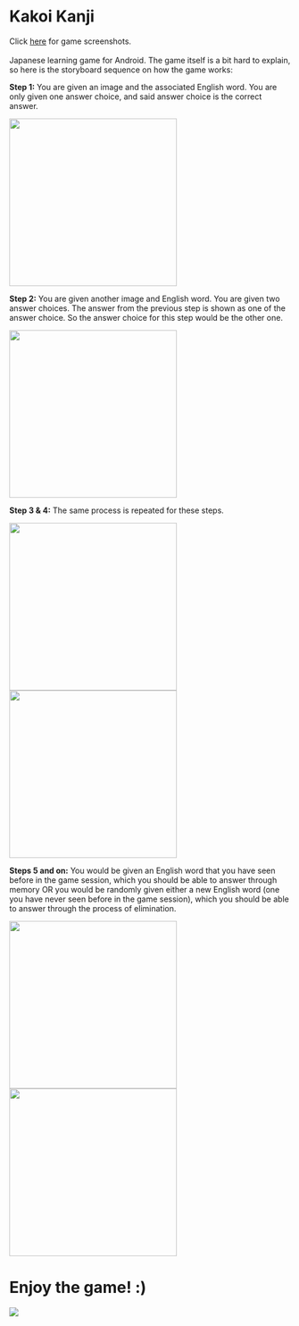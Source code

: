 # Kakoi Kanji
Click <a href="https://github.com/ihimawan/KakoiKanji/tree/master/Screenshots">here</a> for game screenshots.
<br><br>
Japanese learning game for Android. The game itself is a bit hard to explain, so here is the storyboard sequence on how the game works:

<p><b>Step 1:</b> You are given an image and the associated English word. You are only given one answer choice, and said answer choice is the correct answer.</p> 
<img src="Screenshots/step1.jpg" width=300>
<p><b>Step 2:</b> You are given another image and English word. You are given two answer choices. The answer from the previous step is shown as one of the answer choice. So the answer choice for this step would be the other one. </p> 
<img src="Screenshots/step2.jpg" width=300>
<p><b>Step 3 & 4:</b> The same process is repeated for these steps.</p> 
<img src="Screenshots/step3.jpg" width=300>
<img src="Screenshots/step4.jpg" width=300>

<p><b>Steps 5 and on:</b> You would be given an English word that you have seen before in the game session, which you should be able to answer through memory OR you would be randomly given either a new English word (one you have never seen before in the game session), which you should be able to answer through the process of elimination.  </p> 
<img src="Screenshots/step5.jpg" width=300>
<img src="Screenshots/step6.jpg" width=300>

# Enjoy the game! :)
<img src="Screenshots/correctmockup.jpg">
